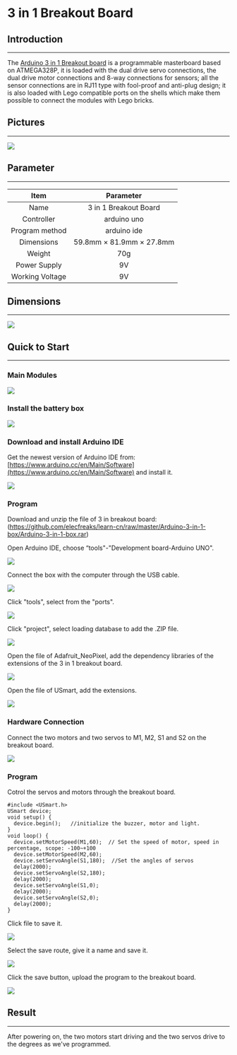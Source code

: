 # 3 in 1 Breakout Board

## Introduction
---

The [Arduino 3 in 1 Breakout board](https://shop.elecfreaks.com/products/elecfreaks-nezha-a-arduino-3-in-1-master-control-box?_pos=1&_psq=Arduino-3-in-1-box&_ss=e&_v=1.0) is a programmable masterboard based on ATMEGA328P, it is loaded with the dual drive servo connections, the dual drive motor connections and 8-way connections for sensors; all the sensor connections are in RJ11 type with fool-proof and anti-plug design; it is also loaded with Lego compatible ports on the shells which make them possible to connect the modules with Lego bricks. 

## Pictures
---

![](./images/Arduino-3-in-1-box-01.png)

## Parameter
---

|  Item   | Parameter  |
| :----: | :----: |
| Name | 3 in 1 Breakout Board |
| Controller | arduino uno |
| Program method | arduino ide |
| Dimensions | 59.8mm × 81.9mm × 27.8mm |
| Weight | 70g |
| Power Supply | 9V |
| Working Voltage | 9V |

## Dimensions
---

![](./images/Arduino-3-in-1-box-02.png)

## Quick to Start
---
### Main Modules

![](./images/Arduino-3-in-1-box-15.png)

### Install the battery box

![](./images/Arduino-3-in-1-box-16.png)

### Download and install Arduino IDE
Get the newest version of Arduino IDE from: [https://www.arduino.cc/en/Main/Software](https://www.arduino.cc/en/Main/Software) and install it. 

![](./images/Arduino-3-in-1-box-03.png)

### Program
Download and unzip the file of 3 in  breakout board: (https://github.com/elecfreaks/learn-cn/raw/master/Arduino-3-in-1-box/Arduino-3-in-1-box.rar)

Open Arduino IDE, choose “tools"-"Development board-Arduino UNO".

![](./images/Arduino-3-in-1-box-04.png)

Connect the box with the computer through the USB cable. 

![](./images/Arduino-3-in-1-box-05.png)

Click "tools", select from the "ports". 

![](./images/Arduino-3-in-1-box-06.png)

Click "project", select loading database to add the .ZIP file.

![](./images/Arduino-3-in-1-box-07.png)

Open the file of Adafruit_NeoPixel, add the dependency libraries of the extensions of the 3 in 1 breakout board. 

![](./images/Arduino-3-in-1-box-08.png)

Open the file of USmart, add the extensions. 

![](./images/Arduino-3-in-1-box-09.png)

### Hardware Connection

 Connect the two motors and two servos to M1, M2, S1 and S2 on the breakout board. 

![](./images/Arduino-3-in-1-box-11.png)

### Program

Cotrol the servos and motors through the breakout board. 
```
#include <USmart.h>
USmart device;
void setup() {
  device.begin();   //initialize the buzzer, motor and light. 
}
void loop() {
  device.setMotorSpeed(M1,60);  // Set the speed of motor, speed in percentage, scope: -100~+100
  device.setMotorSpeed(M2,60);
  device.setServoAngle(S1,180);  //Set the angles of servos 
  delay(2000);
  device.setServoAngle(S2,180);
  delay(2000);
  device.setServoAngle(S1,0);
  delay(2000);
  device.setServoAngle(S2,0);
  delay(2000);
}
```
Click file to save it. 

![](./images/Arduino-3-in-1-box-12.png)

Select the save route, give it a name and save it. 

![](./images/Arduino-3-in-1-box-13.png)


Click the save button, upload the program to the breakout board. 

![](./images/Arduino-3-in-1-box-14.png)

## Result
---
After powering on, the two motors start driving and the two servos drive to the degrees as we've programmed. 




